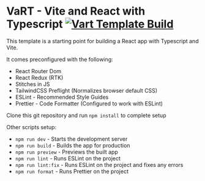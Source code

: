 # VaRT - Vite and React with Typescript [![Vart Template Build](https://github.com/ArihantBapna/VartTemplate/actions/workflows/main.yml/badge.svg)](https://github.com/ArihantBapna/VartTemplate/actions/workflows/main.yml)
This template is a starting point for building a React app with Typescript and Vite.

It comes preconfigured with the following:
* React Router Dom
* React Redux (RTK)
* Stitches in JS
* TailwindCSS Preflight (Normalizes browser default CSS)
* ESLint - Recommended Style Guides
* Prettier - Code Formatter (Configured to work with ESLint)

Clone this git repository and run `npm install` to complete setup

Other scripts setup:
* `npm run dev` - Starts the development server
* `npm run build` - Builds the app for production
* `npm run preview` - Previews the built app
* `npm run lint` - Runs ESLint on the project
* `npm run lint:fix` - Runs ESLint on the project and fixes any errors
* `npm run format` - Runs Prettier on the project
